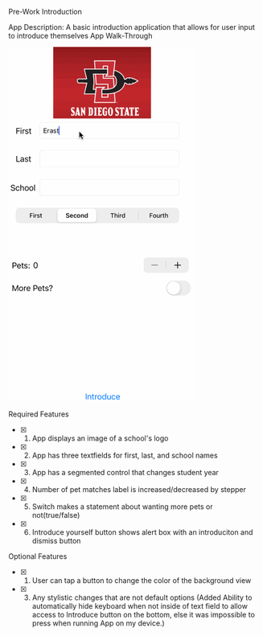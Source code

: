 Pre-Work Introduction

App Description:
A basic introduction application that allows for user input to introduce themselves
App Walk-Through

![](https://github.com/Thyde0000/codePath-Pre-Work/blob/main/AppOverview%20-%20PreWork.gif)

Required Features
- [x]  1. App displays an image of a school's logo
- [x]  2. App has three textfields for first, last, and school names
- [x]  3. App has a segmented control that changes student year
- [x]  4. Number of pet matches label is increased/decreased by stepper
- [x]  5. Switch makes a statement about wanting more pets or not(true/false)
- [x]  6. Introduce yourself button shows alert box with an introduciton and dismiss button

Optional Features
- [x]  1. User can tap a button to change the color of the background view
- [x] 3. Any stylistic changes that are not default options 
(Added Ability to automatically hide keyboard when not inside of text field to allow access to Introduce button on the bottom, else it was impossible to press when running App on my device.)

